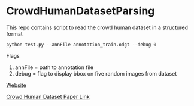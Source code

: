 # CrowdHumanDatasetParsing
This repo contains script to read the crowd human dataset in a structured format

```
python test.py --annFile annotation_train.odgt --debug 0
```
Flags 

1. annFile = path to annotation file
2. debug   = flag to display bbox on five random images from dataset

[Website](https://www.crowdhuman.org/)

[Crowd Human Dataset Paper Link](https://arxiv.org/pdf/1805.00123.pdf)
